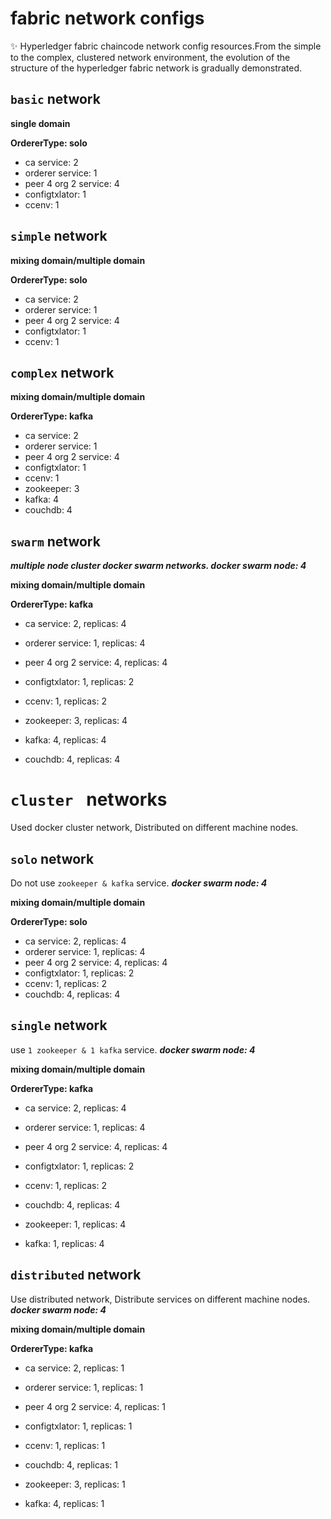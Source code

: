 # fabric network configs
:sparkles: Hyperledger fabric chaincode network config resources.From the simple to the complex, clustered network environment, the evolution of the structure of the hyperledger fabric network is gradually demonstrated.

## `basic` network

**single domain**

**OrdererType: solo**

+ ca service: 2
+ orderer service: 1
+ peer 4 org 2 service: 4
+ configtxlator: 1
+ ccenv: 1



## `simple` network

**mixing domain/multiple domain**

**OrdererType: solo**

- ca service: 2
- orderer service: 1
- peer 4 org 2 service: 4
- configtxlator: 1
- ccenv: 1



## `complex` network

**mixing domain/multiple domain**

**OrdererType: kafka**

- ca service: 2
- orderer service: 1
- peer 4 org 2 service: 4
- configtxlator: 1
- ccenv: 1
- zookeeper: 3
- kafka: 4
- couchdb: 4



## `swarm` network

***multiple node cluster docker swarm networks. docker swarm node: 4***

**mixing domain/multiple domain**

**OrdererType: kafka**

- ca service: 2, replicas: 4

- orderer service: 1, replicas: 4

- peer 4 org 2 service: 4, replicas: 4

- configtxlator: 1, replicas: 2

- ccenv: 1, replicas: 2

- zookeeper: 3, replicas: 4

- kafka: 4, replicas: 4

- couchdb: 4, replicas: 4


# `cluster ` networks

Used docker cluster network, Distributed on different machine nodes.

## `solo`  network

Do not use `zookeeper & kafka` service. ***docker swarm node: 4***

**mixing domain/multiple domain**

**OrdererType: solo**

- ca service: 2, replicas: 4
- orderer service: 1, replicas: 4
- peer 4 org 2 service: 4, replicas: 4
- configtxlator: 1, replicas: 2
- ccenv: 1, replicas: 2
- couchdb: 4, replicas: 4

## `single`  network

use `1 zookeeper & 1 kafka` service. ***docker swarm node: 4***

**mixing domain/multiple domain**

**OrdererType: kafka**

- ca service: 2, replicas: 4
- orderer service: 1, replicas: 4
- peer 4 org 2 service: 4, replicas: 4
- configtxlator: 1, replicas: 2
- ccenv: 1, replicas: 2
- couchdb: 4, replicas: 4

- zookeeper: 1, replicas: 4
- kafka: 1, replicas: 4

## `distributed`  network

Use distributed network, Distribute services on different machine nodes. ***docker swarm node: 4***

**mixing domain/multiple domain**

**OrdererType: kafka**

- ca service: 2, replicas: 1
- orderer service: 1, replicas: 1
- peer 4 org 2 service: 4, replicas: 1
- configtxlator: 1, replicas: 1
- ccenv: 1, replicas: 1
- couchdb: 4, replicas: 1

- zookeeper: 3, replicas: 1
- kafka: 4, replicas: 1